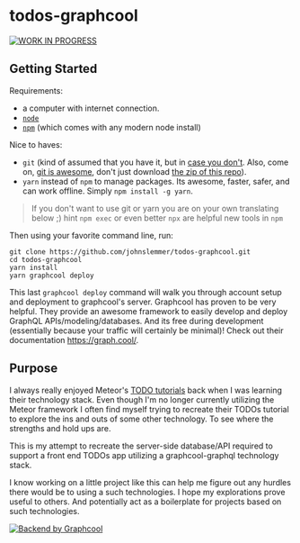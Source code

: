 # todos-graphcool

[![**WORK IN PROGRESS**](https://img.shields.io/badge/work-in--progress-red.svg)](TODO.md)

## Getting Started

Requirements:
* a computer with internet connection.
* [`node`](https://nodejs.org/en/download/package-manager/)
* [`npm`](https://www.npmjs.com/get-npm) (which comes with any modern node install)

Nice to haves:
* `git` (kind of assumed that you have it, but in
  [case you don't](https://git-scm.com/book/en/v2/Getting-Started-Installing-Git).
  Also, come on, [git is awesome](https://github.com/johnslemmer/campaign-git),
  don't just download [the zip of this repo](https://github.com/johnslemmer/todos-graphcool/archive/master.zip)).
* `yarn` instead of `npm` to manage packages.  Its awesome, faster, safer,
  and can work offline.  Simply `npm install -g yarn`.

> If you don't want to use git or yarn you are on your own translating below ;) hint
`npm exec` or even better `npx` are helpful new tools in `npm`

Then using your favorite command line, run:

```
git clone https://github.com/johnslemmer/todos-graphcool.git
cd todos-graphcool
yarn install
yarn graphcool deploy
```

This last `graphcool deploy` command will walk you through account setup and deployment to
graphcool's server.  Graphcool has proven to be very helpful.  They provide an
awesome framework to easily develop and deploy GraphQL APIs/modeling/databases.
And its free during development (essentially because your traffic will certainly
be minimal)! Check out their documentation https://graph.cool/.

## Purpose

I always really enjoyed Meteor's [TODO tutorials](https://github.com/meteor/todos)
back when I was learning their technology stack. Even though I'm no longer
currently utilizing the Meteor framework I often find myself trying to recreate
their TODOs tutorial to explore the ins and outs of some other technology.  To
see where the strengths and hold ups are.

This is my attempt to recreate the server-side database/API required to support
a front end TODOs app utilizing a graphcool-graphql technology stack.

I know working on a little project like this can help me figure out any hurdles
there would be to using a such technologies.  I hope my explorations prove
useful to others. And potentially act as a boilerplate for projects based
on such technologies.

[![Backend by Graphcool](https://www.graph.cool/static/media/badge.10d1f6dd.svg)](https://graph.cool/)
